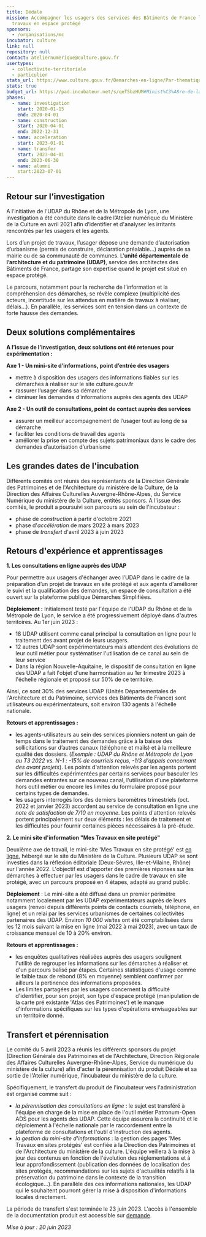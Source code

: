 ```yaml
---
title: Dédale
mission: Accompagner les usagers des services des Bâtiments de France lors de
  travaux en espace protégé
sponsors:
  - /organisations/mc
incubator: culture
link: null
repository: null
contact: ateliernumerique@culture.gouv.fr
usertypes:
  - collectivite-territoriale
  - particulier
stats_url: https://www.culture.gouv.fr/Demarches-en-ligne/Par-thematiques/Architecture/Mes-travaux-en-site-protege/A-propos
stats: true
budget_url: https://pad.incubateur.net/s/qeT5bzHUM#Minist%C3%A8re-de-la-culture-atelier-num%C3%A9rique
phases:
  - name: investigation
    start: 2020-01-15
    end: 2020-04-01
  - name: construction
    start: 2020-04-01
    end: 2022-12-31
  - name: acceleration
    start: 2023-01-01
  - name: transfer
    start: 2023-04-01
    end: 2023-06-30
  - name: alumni
    start:2023-07-01
---
```

## **Retour sur l’investigation**

A l’initiative de l’UDAP du Rhône et de la Métropole de Lyon, une investigation a été conduite dans le cadre l’Atelier numérique du Ministère de la Culture en avril 2021 afin d’identifier et d'analyser les irritants rencontrés par les usagers et les agents.

Lors d’un projet de travaux, l’usager dépose une demande d’autorisation d’urbanisme (permis de construire, déclaration préalable…) auprès de sa mairie ou de sa communauté de communes. L'**unité départementale de l’architecture et du patrimoine (UDAP)**, service des architectes des Bâtiments de France, partage son expertise quand le projet est situé en espace protégé.

Le parcours, notamment pour la recherche de l’information et la compréhension des démarches, se révèle  complexe (multiplicité des acteurs, incertitude sur les attendus en matière de travaux à réaliser, délais...). En parallèle, les services sont en tension dans un contexte de forte hausse des demandes.

## **Deux solutions complémentaires**

**A l’issue de l’investigation, deux solutions ont été retenues pour expérimentation :**

**Axe 1 - Un mini-site d’informations, point d’entrée des usagers** 

* mettre à disposition des usagers des informations fiables sur les démarches à réaliser sur le site culture.gouv.fr
* rassurer l’usager dans sa démarche
* diminuer les demandes d’informations auprès des agents des UDAP

**Axe 2 - Un outil de consultations, point de contact auprès des services** 

* assurer un meilleur accompagnement de l’usager tout au long de sa démarche
* faciliter les conditions de travail des agents
* améliorer la prise en compte des sujets patrimoniaux dans le cadre des demandes d’autorisation d’urbanisme

## **Les grandes dates de l'incubation** 

Différents comités ont réunis des représentants de la Direction Générale des Patrimoines et de l'Architecture du ministère de la Culture, de la Direction des Affaires Culturelles Auvergne-Rhône-Alpes, du Service Numérique du ministère de la Culture, entités sponsors. A l'issue des comités, le produit a poursuivi son parcours au sein de l'incubateur : 

* phase de *construction* à partir d'octobre 2021 
* phase d'*accélération* de mars 2022 à mars 2023 
* phase de *transfert* d'avril 2023 à juin 2023

## **Retours d'expérience et apprentissages**

**1. Les consultations en ligne auprès des UDAP**  

Pour permettre aux usagers d'échanger avec l’UDAP dans le cadre de la préparation d’un projet de travaux en site protégé et aux agents d'améliorer le suivi et la qualification des demandes, un espace de consultation a été ouvert sur la plateforme publique Démarches Simplifiées.

**Déploiement :** Initialement testé par l'équipe de l'UDAP du Rhône et de la Métropole de Lyon, le service a été progressivement déployé dans d'autres territoires. Au 1er juin 2023 :

* 18 UDAP utilisent comme canal principal la consultation en ligne pour le traitement des avant projet de leurs usagers. 
* 12 autres UDAP sont expérimentateurs mais attendent des évolutions de leur outil métier pour systématiser l'utilisation de ce canal au sein de leur service 
* Dans la région Nouvelle-Aquitaine, le dispositif de consultation en ligne des UDAP a fait l'objet d'une harmonisation au 1er trimestre 2023 à l'échelle régionale et proposé sur 50% de ce territoire. 

Ainsi, ce sont 30% des services UDAP (Unités Départementales de l'Architecture et du Patrimoine, services des Bâtiments de France) sont utilisateurs ou expérimentateurs, soit environ 130 agents à l'échelle nationale. 

**Retours et apprentissages :** 

* les agents-utilisateurs au sein des services pionniers notent un gain de temps dans le traitement des demandes grâce à la baisse des sollicitations sur d’autres canaux (téléphone et mails) et à la meilleure qualité des dossiers. (*Exemple : UDAP du Rhône et Métropole de Lyon au T3 2022 vs. N-1 : -15% de courriels reçus, -1/3 d'appels concernant des avant projets*). Les points d'attention relevés par les agents portent sur les difficultés expérimentées par certains services pour basculer les demandes entrantes sur ce nouveau canal, l'utilisation d'une plateforme hors outil métier ou encore les limites du formulaire proposé pour certains types de demandes.
* les  usagers interrogés lors des  derniers baromètres trimestriels (oct. 2022 et janvier 2023) accordent au service de consultation en ligne une *note de satisfaction de 7/10 en moyenne*. Les points d'attention relevés portent principalement sur deux éléments : les délais de traitement et les difficultés pour fournir certaines pièces nécessaires à la pré-étude. 

**2. Le mini site d'information "Mes Travaux en site protégé"** 

Deuxième axe de travail, le mini-site 'Mes Travaux en site protégé' est [en ligne](https://www.culture.gouv.fr/Demarches-en-ligne/Par-thematiques/Architecture/Mes-travaux-en-secteur-protege), hébergé sur le site du Ministère de la Culture. Plusieurs UDAP se sont investies dans la réflexion éditoriale (Deux-Sèvres, Ille-et-Vilaine, Rhône) sur l'année 2022. L'objectif est d'apporter des premières réponses sur les démarches à effectuer par les usagers dans le cadre de travaux en site protégé, avec un parcours proposé en 4 étapes, adapté au grand public. 

**Déploiement** : Le mini-site a été diffusé dans un premier périmètre notamment localement par les UDAP expérimentateurs auprès de leurs usagers (renvoi depuis différents points de contacts courriels, téléphone, en ligne) et un relai par les services urbanismes de certaines collectivités partenaires des UDAP. Environ *10 000 visites* ont été comptabilisées dans les 12 mois suivant la mise en ligne (mai 2022 à mai 2023), avec un taux de croissance mensuel de 10 à 20% environ. 

**Retours et apprentissages :** 

* les enquêtes qualitatives réalisées auprès des usagers soulignent l'utilité de regrouper les informations sur les démarches à réaliser et d'un parcours balisé par étapes. Certaines statistiques d'usage comme le faible taux de rebond (8% en moyenne) semblent confirmer par ailleurs la pertinence des informations proposées. 
* Les limites partagées par les usagers concernent la difficulté d'identifier, pour son projet, son type d'espace protégé (manipulation de la carte pré existante 'Atlas des Patrimoines') et le manque d'informations spécifiques sur les types d'opérations envisageables sur un territoire donné. 

## Transfert et pérennisation 

Le comité du 5 avril 2023 a réunis les différents sponsors du projet (Direction Générale des Patrimoines et de l'Architecture, Direction Régionale des Affaires Culturelles Auvergne-Rhône-Alpes, Service du numérique du ministère de la culture) afin d'acter la pérennisation du produit Dédale et sa sortie de l'Atelier numérique, l'incubateur du ministère de la culture. 

Spécifiquement, le transfert du produit de l'incubateur vers l'administration est organisé comme suit : 

* *la pérennisation des consultations en ligne* : le sujet est transféré à l'équipe en charge de la mise en place de l'outil métier Patronum-Open ADS pour les agents des UDAP. Cette équipe assurera la continuité et le déploiement à l'échelle nationale par le raccordement entre la plateforme de consultations et l'outil d'instruction des agents.  
* *la gestion du mini-site d'informations* : la gestion des pages 'Mes Travaux en sites protégés' est confiée à la Direction des Patrimoines et de l'Architecture du ministère de la culture. L'équipe veillera à la mise à jour des contenus en fonction de l'évolution des réglementations et à leur approfondissement (publication des données de localisation des sites protégés, recommandations sur les sujets d'actualités relatifs à la préservation du patrimoine dans le contexte de la transition écologique...). En parallèle des ces informations nationales, les UDAP qui le souhaitent pourront gérer la mise à disposition d'informations locales directement. 

La période de transfert s'est terminée le 23 juin 2023. L'accès à l'ensemble de la documentation produit est accessible sur [demande](mailto:ateliernumerique.snum@culture.gouv.fr). 

*Mise à jour : 20 juin 2023*

